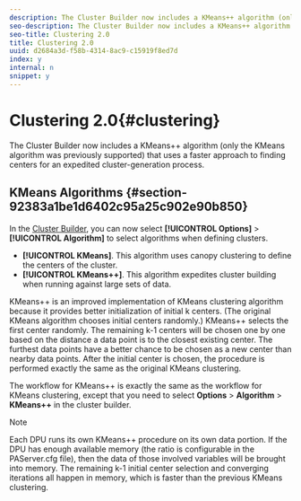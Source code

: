 ```yaml
---
description: The Cluster Builder now includes a KMeans++ algorithm (only the KMeans algorithm was previously supported) that uses a faster approach to finding centers for an expedited cluster-generation process.
seo-description: The Cluster Builder now includes a KMeans++ algorithm (only the KMeans algorithm was previously supported) that uses a faster approach to finding centers for an expedited cluster-generation process.
seo-title: Clustering 2.0
title: Clustering 2.0
uuid: d2684a3d-f58b-4314-8ac9-c15919f8ed7d
index: y
internal: n
snippet: y
---
```


# Clustering 2.0{#clustering}

The Cluster Builder now includes a KMeans++ algorithm (only the KMeans algorithm was previously supported) that uses a faster approach to finding centers for an expedited cluster-generation process.

## KMeans Algorithms {#section-92383a1be1d6402c95a25c902e90b850}

In the [Cluster Builder](http://marketing.adobe.com/resources/help/en_US/insight/client/?f=c_visitor_cluster), you can now select **[!UICONTROL Options]** > **[!UICONTROL Algorithm]** to select algorithms when defining clusters.

* **[!UICONTROL KMeans]**. This algorithm uses canopy clustering to define the centers of the cluster. 
* **[!UICONTROL KMeans++]**. This algorithm expedites cluster building when running against large sets of data.

<a id="section_8193A6D60C5540BB985085BE670B4544"></a>

KMeans++ is an improved implementation of KMeans clustering algorithm because it provides better initialization of initial k centers. (The original KMeans algorithm chooses initial centers randomly.) KMeans++ selects the first center randomly. The remaining k-1 centers will be chosen one by one based on the distance a data point is to the closest existing center. The furthest data points have a better chance to be chosen as a new center than nearby data points. After the initial center is chosen, the procedure is performed exactly the same as the original KMeans clustering.

The workflow for KMeans++ is exactly the same as the workflow for KMeans clustering, except that you need to select **Options** > **Algorithm** > **KMeans++** in the cluster builder.

>[!NOTE]
>
>Each DPU runs its own KMeans++ procedure on its own data portion. If the DPU has enough available memory (the ratio is configurable in the PAServer.cfg file), then the data of those involved variables will be brought into memory. The remaining k-1 initial center selection and converging iterations all happen in memory, which is faster than the previous KMeans clustering.

